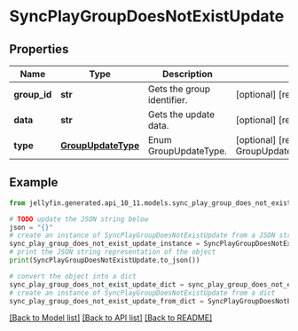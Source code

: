 # SyncPlayGroupDoesNotExistUpdate


## Properties

Name | Type | Description | Notes
------------ | ------------- | ------------- | -------------
**group_id** | **str** | Gets the group identifier. | [optional] [readonly] 
**data** | **str** | Gets the update data. | [optional] [readonly] 
**type** | [**GroupUpdateType**](GroupUpdateType.md) | Enum GroupUpdateType. | [optional] [readonly] [default to GroupUpdateType.GROUPDOESNOTEXIST]

## Example

```python
from jellyfin.generated.api_10_11.models.sync_play_group_does_not_exist_update import SyncPlayGroupDoesNotExistUpdate

# TODO update the JSON string below
json = "{}"
# create an instance of SyncPlayGroupDoesNotExistUpdate from a JSON string
sync_play_group_does_not_exist_update_instance = SyncPlayGroupDoesNotExistUpdate.from_json(json)
# print the JSON string representation of the object
print(SyncPlayGroupDoesNotExistUpdate.to_json())

# convert the object into a dict
sync_play_group_does_not_exist_update_dict = sync_play_group_does_not_exist_update_instance.to_dict()
# create an instance of SyncPlayGroupDoesNotExistUpdate from a dict
sync_play_group_does_not_exist_update_from_dict = SyncPlayGroupDoesNotExistUpdate.from_dict(sync_play_group_does_not_exist_update_dict)
```
[[Back to Model list]](../README.md#documentation-for-models) [[Back to API list]](../README.md#documentation-for-api-endpoints) [[Back to README]](../README.md)


